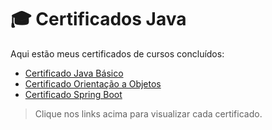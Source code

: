 # 🎓 Certificados Java

Aqui estão meus certificados de cursos concluídos:

- [Certificado Java Básico](./Certificado-JavaBasico.pdf)
- [Certificado Orientação a Objetos](./Certificado-OO.pdf)
- [Certificado Spring Boot](./Certificado-SpringBoot.pdf)

> Clique nos links acima para visualizar cada certificado.
